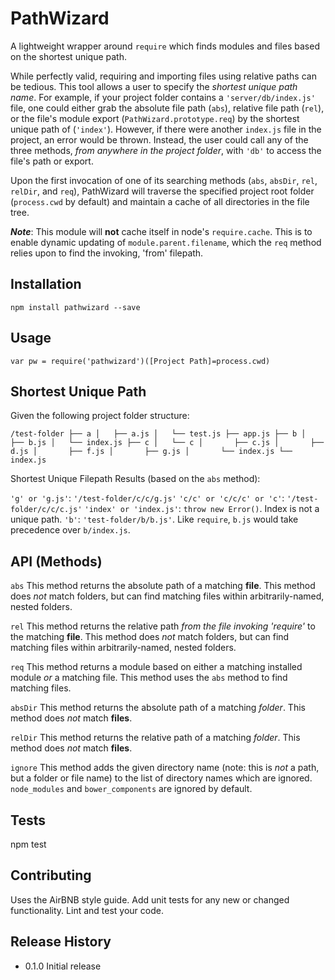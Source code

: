 PathWizard
=========

A lightweight wrapper around `require` which finds modules and files based on the shortest unique path.

While perfectly valid, requiring and importing files using relative paths can be tedious. This tool allows a user to specify the *shortest unique path name*. For example, if your project folder contains a `'server/db/index.js'` file, one could either grab the absolute file path (`abs`), relative file path (`rel`), or the file's module export (`PathWizard.prototype.req`) by the shortest unique path of (`'index'`). However, if there were another `index.js` file in the project, an error would be thrown. Instead, the user could call any of the three methods, *from anywhere in the project folder*, with  `'db'` to access the file's path or export.

Upon the first invocation of one of its searching methods (`abs`, `absDir`, `rel`, `relDir`, and `req`), PathWizard will traverse the specified project root folder (`process.cwd` by default) and maintain a cache of all directories in the file tree.

***Note***: This module will **not** cache itself in node's `require.cache`. This is to enable dynamic updating of `module.parent.filename`, which the `req` method relies upon to find the invoking, 'from' filepath.

## Installation

  `npm install pathwizard --save`

## Usage

  `var pw = require('pathwizard')([Project Path]=process.cwd)`

## Shortest Unique Path

Given the following project folder structure:

`/test-folder
├── a
│   ├── a.js
│   └── test.js
├── app.js
├── b
│   ├── b.js
│   └── index.js
├── c
│   └── c
│       ├── c.js
│       ├── d.js
│       ├── f.js
│       ├── g.js
│       └── index.js
└── index.js`

Shortest Unique Filepath Results (based on the `abs` method):

`'g' or 'g.js'`: `'/test-folder/c/c/g.js'`
`'c/c' or 'c/c/c' or 'c'`: `'/test-folder/c/c/c.js'`
`'index' or 'index.js'`: `throw new Error()`. Index is not a unique path.
`'b'`: `'test-folder/b/b.js'`. Like `require`, `b.js` would take precedence over `b/index.js`.

## API (Methods)

`abs`
This method returns the absolute path of a matching **file**. This method does *not* match folders, but can find matching files within arbitrarily-named, nested folders.

`rel`
This method returns the relative path *from the file invoking 'require'* to the matching **file**. This method does *not* match folders, but can find matching files within arbitrarily-named, nested folders.

`req`
This method returns a module based on either a matching installed module *or* a matching file. This method uses the `abs` method to find matching files.

`absDir`
This method returns the absolute path of a matching *folder*. This method does *not* match **files**.

`relDir`
This method returns the relative path of a matching *folder*. This method does *not* match **files**.

`ignore`
This method adds the given directory name (note: this is *not* a path, but a folder or file name) to the list of directory names which are ignored. `node_modules` and `bower_components` are ignored by default.

## Tests

  npm test

## Contributing

Uses the AirBNB style guide. Add unit tests for any new or changed functionality. Lint and test your code.

## Release History

* 0.1.0 Initial release